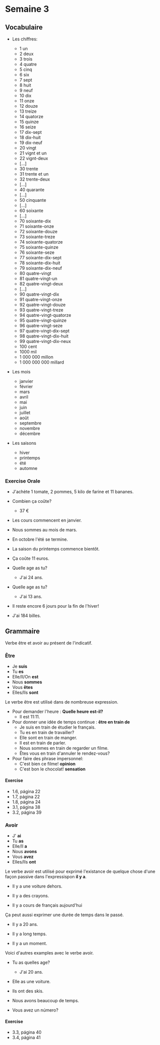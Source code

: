 

# Semaine 3

## Vocabulaire


* Les chiffres:
  * 1 un
  * 2 deux
  * 3 trois
  * 4 quatre
  * 5 cinq
  * 6 six
  * 7 sept
  * 8 huit
  * 9 neuf
  * 10 dix
  * 11 onze
  * 12 douze
  * 13 treize
  * 14 quatorze
  * 15 quinze
  * 16 seize
  * 17 dix-sept
  * 18 dix-huit
  * 19 dix-neuf
  * 20 vingt
  * 21 vignt et un
  * 22 vignt-deux
  * [...]
  * 30 trente
  * 31 trente et un
  * 32 trente-deux
  * [...]
  * 40 quarante
  * [...]
  * 50 cinquante
  * [...]
  * 60 soixante
  * [...]
  * 70 soixante-dix
  * 71 soixante-onze
  * 72 soixante-douze
  * 73 soixante-treze
  * 74 soixante-quatorze
  * 75 soixante-quinze
  * 76 soixante-seze
  * 77 soixante-dix-sept
  * 78 soixante-dix-huit
  * 79 soixante-dix-neuf
  * 80 quatre-vingt
  * 81 quatre-vingt-un
  * 82 quatre-vingt-deux
  * [...]
  * 90 quatre-vingt-dix
  * 91 quatre-vingt-onze
  * 92 quatre-vingt-douze
  * 93 quatre-vingt-treze
  * 94 quatre-vingt-quatorze
  * 95 quatre-vingt-quinze
  * 96 quatre-vingt-seze
  * 97 quatre-vingt-dix-sept
  * 98 quatre-vingt-dix-huit
  * 99 quatre-vingt-dix-neux
  * 100 cent
  * 1000 mil
  * 1 000 000 millon
  * 1 000 000 000 millard

* Les mois
  * janvier
  * février
  * mars
  * avril 
  * mai
  * juin
  * juillet
  * août
  * septembre
  * novembre
  * décembre

* Les saisons
  * hiver
  * printemps
  * été
  * automne

### Exercise Orale

- J'achète 1 tomate, 2 pommes, 5 kilo de farine et 11 bananes.

- Combien ça coûte?
  - 37 €

- Les cours commencent en janvier.

- Nous sommes au mois de mars.

- En octobre l'été se termine.

- La saison du printemps commence bientôt.

- Ça coûte 11 euros.

- Quelle age as tu?
  - J'ai 24 ans.

- Quelle age as tu?
  - J'ai 13 ans.

- Il reste encore 6 jours pour la fin de l'hiver!

- J'ai 184 billes.

## Grammaire

Verbe être et avoir au présent de l'indicatif.

### Être

* Je **suis**
* Tu **es**
* Elle/Il/On **est**
* Nous **sommes**
* Vous **êtes**
* Elles/Ils **sont**

Le verbe être est utilisé dans de nombreuse expression.

* Pour demander l'heure : **Quelle heure est-il?** 
  * Il est 11:11.
* Pour donner une idée de temps continue : **être en train de**
  * Je suis en train de étudier le français.
  * Tu es en train de travailler?
  * Elle sont en train de manger.
  * Il est en train de parler.
  * Nous sommes en train de regarder un filme.
  * Êtes vous en train d'annuler le rendez-vous?
* Pour faire des phrase impersonnel:
  * C'est bien ce filme! **opinion**
  * C'est bon le chocolat! **sensation**


#### Exercise

- 1.6, página 22
- 1.7, página 22
- 1.8, página 24
- 3.1, página 38
- 3.2, página 39


### Avoir

* J' **ai**
* Tu **as**
* Elle/Il **a**
* Nous **avons**
* Vous **avez**
* Elles/Ils **ont**

Le verbe avoir est utilisé pour exprimé l'existance de quelque chose d'une façon
passive dans l'expressispon **il y a**. 

* Il y a une voiture dehors.

* Il y a des crayons.

* Il y a cours de français aujourd'hui

Ça peut aussi exprimer une durée de temps dans le passé.

* Il y a 20 ans.

* Il y a long temps.

* Il y a un moment.

Voici d'autres examples avec le verbe avoir.

* Tu as quelles age?
  * J'ai 20 ans.

* Elle as une voiture.

* Ils ont des skis.

* Nous avons beaucoup de temps.

* Vous avez un número?

#### Exercise

- 3.3, página 40
- 3.4, página 41
